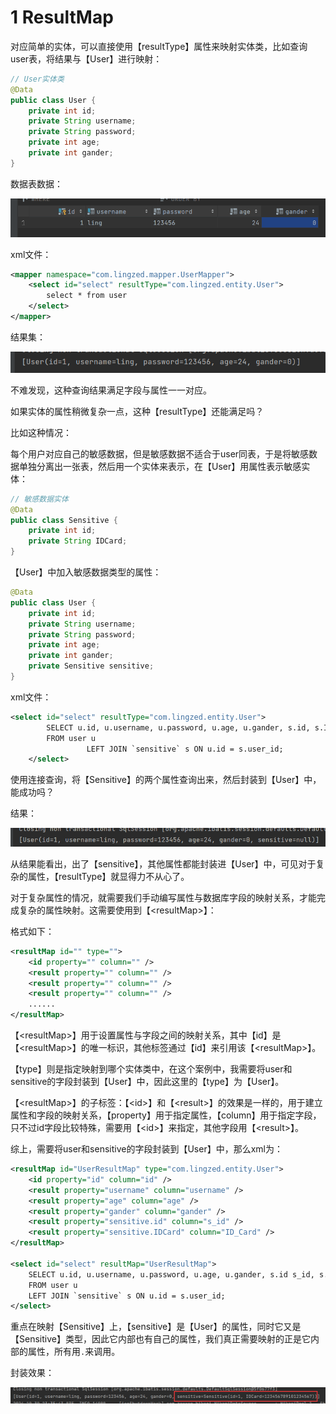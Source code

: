 # 1 ResultMap

对应简单的实体，可以直接使用【resultType】属性来映射实体类，比如查询user表，将结果与【User】进行映射：

```java
// User实体类
@Data
public class User {
    private int id;
    private String username;
    private String password;
    private int age;
    private int gander;
}
```

数据表数据：

![image-20241030230309673](assets/image-20241030230309673.png)

xml文件：

```xml
<mapper namespace="com.lingzed.mapper.UserMapper">
    <select id="select" resultType="com.lingzed.entity.User">
        select * from user
    </select>
</mapper>
```

结果集：

![image-20241030230404640](assets/image-20241030230404640.png)

不难发现，这种查询结果满足字段与属性一一对应。

如果实体的属性稍微复杂一点，这种【resultType】还能满足吗？

比如这种情况：

每个用户对应自己的敏感数据，但是敏感数据不适合于user同表，于是将敏感数据单独分离出一张表，然后用一个实体来表示，在【User】用属性表示敏感实体：

```java
// 敏感数据实体
@Data
public class Sensitive {
    private int id;
    private String IDCard;
}
```

【User】中加入敏感数据类型的属性：

```java
@Data
public class User {
    private int id;
    private String username;
    private String password;
    private int age;
    private int gander;
    private Sensitive sensitive;
}
```

xml文件：

```xml
<select id="select" resultType="com.lingzed.entity.User">
        SELECT u.id, u.username, u.password, u.age, u.gander, s.id, s.ID_Card
        FROM user u
                 LEFT JOIN `sensitive` s ON u.id = s.user_id;
    </select>
```

使用连接查询，将【Sensitive】的两个属性查询出来，然后封装到【User】中，能成功吗？

结果：

![image-20241030232941717](assets/image-20241030232941717.png)

从结果能看出，出了【sensitive】，其他属性都能封装进【User】中，可见对于复杂的属性，【resultType】就显得力不从心了。

对于复杂属性的情况，就需要我们手动编写属性与数据库字段的映射关系，才能完成复杂的属性映射。这需要使用到【\<resultMap>】：

格式如下：

```xml
<resultMap id="" type=""> 
	<id property="" column="" />
    <result property="" column="" />
    <result property="" column="" />
    <result property="" column="" />
    ......
</resultMap>
```

【\<resultMap>】用于设置属性与字段之间的映射关系，其中【id】是【\<resultMap>】的唯一标识，其他标签通过【id】来引用该【\<resultMap>】。

【type】则是指定映射到哪个实体类中，在这个案例中，我需要将user和sensitive的字段封装到【User】中，因此这里的【type】为【User】。

【\<resultMap>】的子标签：【\<id>】和【\<result>】的效果是一样的，用于建立属性和字段的映射关系，【property】用于指定属性，【column】用于指定字段，只不过id字段比较特殊，需要用【\<id>】来指定，其他字段用【\<result>】。

综上，需要将user和sensitive的字段封装到【User】中，那么xml为：

```xml
<resultMap id="UserResultMap" type="com.lingzed.entity.User">
    <id property="id" column="id" />
    <result property="username" column="username" />
    <result property="age" column="age" />
    <result property="gander" column="gander" />
    <result property="sensitive.id" column="s_id" />
    <result property="sensitive.IDCard" column="ID_Card" />
</resultMap>

<select id="select" resultMap="UserResultMap">
    SELECT u.id, u.username, u.password, u.age, u.gander, s.id s_id, s.ID_Card
    FROM user u
    LEFT JOIN `sensitive` s ON u.id = s.user_id;
</select>
```

重点在映射【Sensitive】上，【sensitive】是【User】的属性，同时它又是【Sensitive】类型，因此它内部也有自己的属性，我们真正需要映射的正是它内部的属性，所有用`.`来调用。

封装效果：

![image-20241030234801516](assets/image-20241030234801516.png)